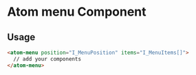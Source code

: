 # Atom menu Component

## Usage

```html
<atom-menu position="I_MenuPosition" items="I_MenuItems[]">
  // add your components
</atom-menu>
```
